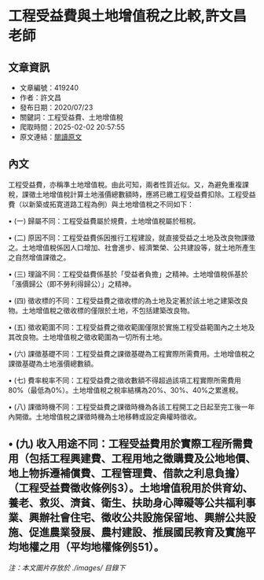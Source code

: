 # 工程受益費與土地增值稅之比較,許文昌老師

## 文章資訊
- 文章編號：419240
- 作者：許文昌
- 發布日期：2020/07/23
- 關鍵詞：工程受益費、土地增值稅
- 爬取時間：2025-02-02 20:57:55
- 原文連結：[閱讀原文](https://real-estate.get.com.tw/Columns/detail.aspx?no=419240)

## 內文
工程受益費，亦稱準土地增值稅。由此可知，兩者性質近似。又，為避免重複課稅，課徵土地增值稅計算土地漲價總數額時，應將已繳工程受益費扣除。工程受益費（以新築或拓寛道路工程為例）與土地增值稅之不同如下：

• (一) 歸屬不同：工程受益費屬於規費，土地增值稅屬於租稅。

• (二) 原因不同：工程受益費係因推行工程建設，就直接受益之土地及改良物課徵之。土地增值稅係因人口增加、社會進步、經濟繁榮、公共建設等，就土地所產生之自然增值課徵之。

• (三) 理論不同：工程受益費係基於「受益者負擔」之精神。土地增值稅係基於「漲價歸公（即不勞利得歸公）」之精神。

• (四) 徵收標的不同：工程受益費之徵收標的為土地及定著於該土地之建築改良物。土地增值稅之徵收標的僅限於土地，不包括建築改良物。

• (五) 徵收範圍不同：工程受益費之徵收範圍僅限於實施工程受益範圍內之土地及其改良物。土地增值稅之徵收範圍為一切所有土地。

• (六) 課徵基礎不同：工程受益費之課徵基礎為工程實際所需費用。土地增值稅之課徵基礎為土地漲價總數額。

• (七) 費率稅率不同：工程受益費之徵收數額不得超過該項工程實際所需費用80%（最低為0%）。土地增值稅之稅率結構為20%、30%、40%之累進稅。

• (八) 課徵時機不同：工程受益費之課徵時機為各該工程開工之日起至完工後一年內開徵。土地增值稅之課徵時機為土地移轉或設定典權時徵收。

• (九) 收入用途不同：工程受益費用於實際工程所需費用（包括工程興建費、工程用地之徵購費及公地地價、地上物拆遷補償費、工程管理費、借款之利息負擔）（工程受益費徵收條例§3）。土地增值稅用於供育幼、養老、救災、濟貧、衛生、扶助身心障礙等公共福利事業、興辦社會住宅、徵收公共設施保留地、興辦公共設施、促進農業發展、農村建設、推展國民教育及實施平均地權之用（平均地權條例§51）。
---
*注：本文圖片存放於 ./images/ 目錄下*

